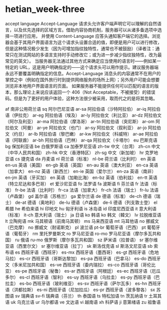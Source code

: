 # hetian_week-three
accept language
Accept-Language 请求头允许客户端声明它可以理解的自然语言，以及优先选择的区域方言。借助内容协商机制，服务器可以从诸多备选项中选择一项进行应用， 并使用 Content-Language 应答头通知客户端它的选择。浏览器会基于其用户界面语言为这个请求头设置合适的值，即便是用户可以进行修改，但是这种情况极少发生（因为可增加指纹独特性，通常也不被鼓励）（译者注：通常只在测试网站的多语言支持时手动修改它；或为进一步减少指纹独特性，改为最常见的英文）。
当服务器无法通过其他方式来确定应当使用的语言时——例如某一特定的 URL，这是用户明确指定的——这个请求头可以用作提示。建议服务器端永远不要覆盖明确指定的信息。Accept-Language 消息头的内容通常不在用户的掌控之中（例如在国外旅行时到提供网络服务的场所上网）；另外用户可能会想要浏览非本地用户界面语言的页面。
如果服务器不能提供任何可以匹配的语言的版本，那么理论上来说应该返回一个 406（Not Acceptable，不被接受）的错误码。但是为了更好的用户体验，这种方法很少被采用，取而代之的是将其忽略。


af
南非公用荷兰语
sq
阿尔巴尼亚语
ar-sa
阿拉伯语（沙特阿拉伯）
ar-iq
阿拉伯语（伊拉克）
ar-eg
阿拉伯语（埃及）
ar-ly
阿拉伯文（利比亚）
ar-dz
阿拉伯文（阿尔及利亚）
ar-ma
阿拉伯语（摩洛哥）
ar-tn
阿拉伯语（突尼斯）
ar-om
阿拉伯文（阿曼）
ar-ye
阿拉伯文（也门）
ar-sy
阿拉伯文（叙利亚）
ar-jo
阿拉伯文（约旦）
ar-lb
阿拉伯语（黎巴嫩）
ar-kw
阿拉伯文（科威特）
ar-ae
阿拉伯语（阿联酋）
ar-bh
阿拉伯语（巴林）
ar-qa
阿拉伯文（卡塔尔）
eu
巴斯克语
bg
保加利亚语
be
白俄罗斯语
ca
加泰罗尼亚语
zh-tw
中文（台湾）
zh-cn
中文（中华人民共和国）
zh-hk
中文（香港特区）
zh-sg
中文（新加坡）
hr
克罗地亚语
cs
捷克语
da
丹麦语
nl
荷兰语（标准）
nl-be
荷兰语（比利时）
en
英语
en-us
英语（美国）
en-gb
英语（英国）
en-au
英语（澳大利亚）
en-ca
英语（加拿大）
en-nz
英语（新西兰）
en-ie
英国（爱尔兰）
en-za
英语（南非）
en-jm
英语（牙买加）
en
英语（加勒比海）
en-bz
英语（伯利兹）
en-tt
英语（特立尼达和多巴哥）
et
爱沙尼亚语
fo
法罗语
fa
波斯语
fi
芬兰语
fr
法语（标准）
fr-be
法语（比利时）
fr-ca
法语（加拿大）
fr-ch
法语（瑞士）
fr-lu
法语（卢森堡）
gd
盖尔语（苏格兰）
ga
爱尔兰语
de
德语（标准）
de-ch
德语（瑞士）
de-at
德语（奥地利）
de-lu
德语（卢森堡）
de-li
德语（列支敦士登）
el
希腊
he
希伯来语
hi
印地文
hu
匈牙利语
is
冰岛语
id
印度尼西亚语
it
意大利语（标准）
it-ch
意大利语（瑞士）
ja
日语
ko
韩语
ko
韩文（韓文）
lv
拉脱维亚语
lt
立陶宛语
mk
马其顿语（前南马其顿）
ms
马来西亚语
mt
马耳他语
no
挪威文（巴克摩）
no
挪威文（耐诺斯克）
pl
波兰语
pt-br
葡萄牙语（巴西）
pt
葡萄牙语（葡萄牙）
rm
里托罗曼斯文
ro
罗马尼亚语
ro-mo
罗马尼亚语（摩尔多瓦共和国）
ru
俄语
ru-mo
俄罗斯（摩尔多瓦共和国）
sz
萨米语（拉普语）
sr
塞尔维亚语（西里尔文）
sr
塞尔维亚语（拉丁）
sk
斯洛伐克语
sl
斯洛文尼亚语
sb
索布语
es
西班牙语（西班牙）
es-mx
西班牙语（墨西哥）
es-gt
西班牙语（危地马拉）
es-cr
西班牙语（哥​​斯达黎加）
es-pa
西班牙语（巴拿马）
es-do
西班牙文（多米尼加共和国）
es-ve
西班牙语（委内瑞拉）
es-co
西班牙语（哥​​伦比亚）
es-pe
西班牙语（秘鲁）
es-ar
西班牙语（阿根廷）
es-ec
西班牙语（厄瓜多尔）
es-cl
西班牙语（智利）
es-uy
西班牙语（乌拉圭）
es-py
西班牙语（巴拉圭）
es-bo
西班牙语（玻利维亚）
es-sv
西班牙语（萨尔瓦多）
es-hn
西班牙语（洪都拉斯）
es-ni
西班牙语（尼加拉瓜）
es-pr
西班牙语（波多黎各）
sx
苏图语
sv
瑞典语
sv-fi
瑞典语（芬兰）
th
泰国语
ts
特松加语
tn
茨瓦纳语
tr
土耳其语
uk
乌克兰语
ur
乌尔都语
ve
文达语
vi
越南语
xh
科萨语
ji
意第绪语
zu
祖鲁语
